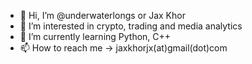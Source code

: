 - 👋 Hi, I’m @underwaterlongs or Jax Khor
- 👀 I’m interested in crypto, trading and media analytics
- 🌱 I’m currently learning Python, C++
- 📫 How to reach me -> jaxkhorjx(at)gmail(dot)com

<!---
underwaterlongs/underwaterlongs is a ✨ special ✨ repository because its `README.md` (this file) appears on your GitHub profile.
You can click the Preview link to take a look at your changes.
--->
